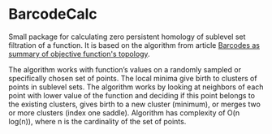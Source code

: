 # BarcodeCalc

Small package for calculating zero persistent homology of sublevel set filtration of a function. 
It is based on the algorithm from article 
<a href="https://arxiv.org/search/?query=Dmitry+Oganesyan&searchtype=all&source=header">Barcodes as summary of objective function's topology</a>.

The algorithm works with function’s values on a randomly sampled or specifically chosen set of points. 
The local minima give birth to clusters of points in sublevel sets.
The algorithm works by looking at neighbors of each point with lower value of the function and deciding if this point 
belongs to the existing clusters, gives birth to a new cluster (minimum), or merges two or more clusters (index one saddle). 
Algorithm has complexity of O(n log(n)), where n is the cardinality of the set of points.


